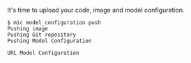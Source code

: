 It's time to upload your code, image and model configuration.

```
$ mic model_configuration push
Pushing image
Pushing Git repository
Pushing Model Configuration

URL Model Configuration
```